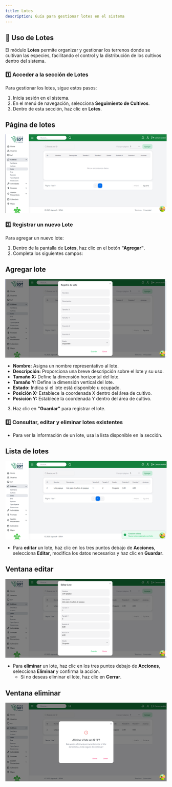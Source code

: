 ```yaml
---
title: Lotes
description: Guía para gestionar lotes en el sistema
---
```


## 📍 Uso de Lotes

El módulo **Lotes** permite organizar y gestionar los terrenos donde se cultivan las especies, facilitando el control y la distribución de los cultivos dentro del sistema.

### 1️⃣ **Acceder a la sección de Lotes**
Para gestionar los lotes, sigue estos pasos:
1. Inicia sesión en el sistema.
2. En el menú de navegación, selecciona **Seguimiento de Cultivos**.
3. Dentro de esta sección, haz clic en **Lotes**.

## Página de lotes
![Captura de pantalla lotes](../../../../public/lotes.png)

### 2️⃣ **Registrar un nuevo Lote**
Para agregar un nuevo lote:
1. Dentro de la pantalla de **Lotes**, haz clic en el botón **"Agregar"**.
2. Completa los siguientes campos:
## Agregar lote
![Captura de pantalla agregar lote](../../../../public/agregarLote.png)
   - **Nombre:** Asigna un nombre representativo al lote.
   - **Descripción:** Proporciona una breve descripción sobre el lote y su uso.
   - **Tamaño X:** Define la dimensión horizontal del lote.
   - **Tamaño Y:** Define la dimensión vertical del lote.
   - **Estado:** Indica si el lote está disponible u ocupado.
   - **Posición X:** Establece la coordenada X dentro del área de cultivo.
   - **Posición Y:** Establece la coordenada Y dentro del área de cultivo.
3. Haz clic en **"Guardar"** para registrar el lote.

### 3️⃣ **Consultar, editar y eliminar lotes existentes**
- Para ver la información de un lote, usa la lista disponible en la sección.
## Lista de lotes
![Captura de pantalla](../../../../public/listalotes.png)
- Para **editar** un lote, haz clic en los tres puntos debajo de **Acciones**, selecciona **Editar**, modifica los datos necesarios y haz clic en **Guardar**.
## Ventana editar
![Captura de pantalla](../../../../public/editarlote.png)
- Para **eliminar** un lote, haz clic en los tres puntos debajo de **Acciones**, selecciona **Eliminar** y confirma la acción. 
   - Si no deseas eliminar el lote, haz clic en **Cerrar**.
## Ventana eliminar
![Captura de pantalla](../../../../public/eliminarlote.png)